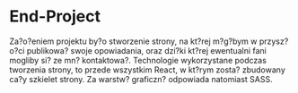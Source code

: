 # End-Project

Za?o?eniem projektu by?o stworzenie strony, na kt?rej m?g?bym w przysz?o?ci publikowa? swoje opowiadania, oraz dzi?ki kt?rej
ewentualni fani mogliby si? ze mn? kontaktowa?. Technologie wykorzystane podczas tworzenia strony, to przede wszystkim React, w kt?rym
zosta? zbudowany ca?y szkielet strony. Za warstw? graficzn? odpowiada natomiast SASS.

